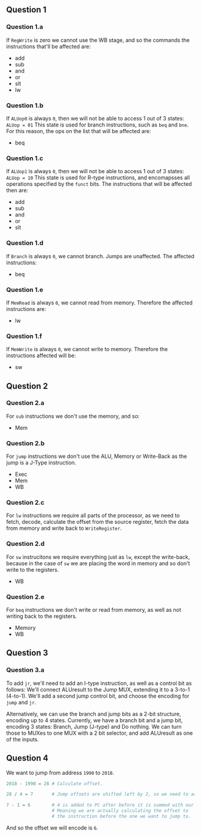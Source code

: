## Question 1
### Question 1.a
If `RegWrite` is zero we cannot use the WB stage, and so the commands the instructions that'll be affected are:
 - add
 - sub
 - and
 - or
 - slt
 - lw

### Question 1.b
If `ALUop0` is always `0`, then we will not be able to access 1 out of 3 states: `ALUop = 01`
This state is used for branch instructions, such as `beq` and `bne`.
For this reason, the ops on the list that will be affected are:
 - beq

### Question 1.c
If `ALUop1` is always `0`, then we will not be able to access 1 out of 3 states: `ALUop = 10`
This state is used for R-type instructions, and encomapsses all operations specified by the `funct` bits.
The instructions that will be affected then are:
- add
- sub
- and
- or
- slt

### Question 1.d
If `Branch` is always `0`, we cannot branch. Jumps are unaffected.
The affected instructions:
 - beq

### Question 1.e 
If `MemRead` is always `0`, we cannot read from memory.
Therefore the affected instructions are:
 - lw

### Question 1.f
If `MemWrite` is always `0`, we cannot write to memory.
Therefore the instructions affected will be:
 - sw

## Question 2
### Question 2.a
For `sub` instructions we don't use the memory, and so:
 - Mem
 
### Question 2.b
For `jump` instructions we don't use the ALU, Memory or Write-Back as the jump is a J-Type instruction.
 - Exec
 - Mem
 - WB

### Question 2.c
For `lw` instructions we require all parts of the processor, as we need to fetch, decode, calculate the offset from the source register, fetch the data from memory and write back to `WriteRegister`.

### Question 2.d
For `sw` instrucitons we require everything just as `lw`, except the write-back, because in the case of `sw` we are placing the word in memory and so don't write to the registers.
 - WB

### Question 2.e
For `beq` instructions we don't write or read from memory, as well as not writing back to the registers.
 - Memory
 - WB

## Question 3
### Question 3.a
To add `jr`, we'll need to add an I-type instruction, as well as a control bit as follows:
We'll connect ALUresult to the Jump MUX, extending it to a 3-to-1 (4-to-1).
We'll add a second jump control bit, and choose the encoding for `jump` and `jr`.

Alternatively, we can use the branch and jump bits as a 2-bit structure, encoding up to 4 states.
Currently, we have a branch bit and a jump bit, encoding 3 states: Branch, Jump (J-type) and Do nothing.
We can turn those to MUXes to one MUX with a 2 bit selector, and add ALUresult as one of the inputs.


## Question 4
We want to jump from address `1990` to `2018`.
```python
2018 - 1990 = 28 # Calculate offset.

28 / 4 = 7       # Jump offsets are shifted left by 2, so we need to account for that.

7 - 1 = 6        # 4 is added to PC after before it is summed with our jump offset,
                 # Meaning we are actually calculating the offset to 
                 # the instruction before the one we want to jump to.
```
And so the offset we will encode is `6`.
